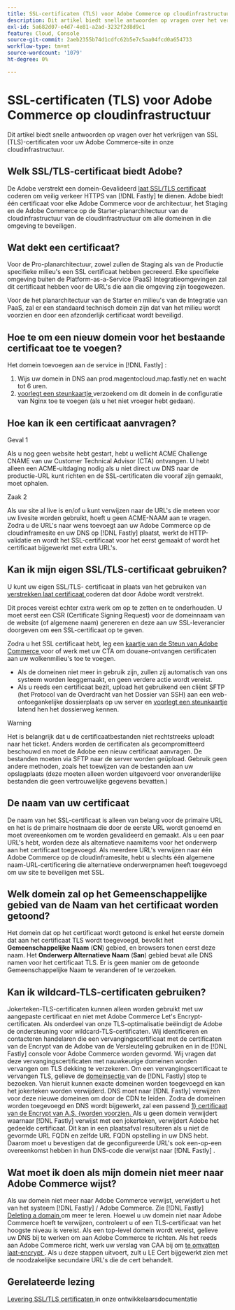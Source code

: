 ```yaml
---
title: SSL-certificaten (TLS) voor Adobe Commerce op cloudinfrastructuur
description: Dit artikel biedt snelle antwoorden op vragen over het verkrijgen van SSL (TLS)-certificaten voor uw Adobe Commerce-site in onze cloudinfrastructuur.
exl-id: 5a682d07-e4d7-4e81-a2ad-3232f2d8d9c1
feature: Cloud, Console
source-git-commit: 2aeb2355b74d1cdfc62b5e7c5aa04fcd0a654733
workflow-type: tm+mt
source-wordcount: '1079'
ht-degree: 0%

---
```


# SSL-certificaten (TLS) voor Adobe Commerce op cloudinfrastructuur

Dit artikel biedt snelle antwoorden op vragen over het verkrijgen van SSL (TLS)-certificaten voor uw Adobe Commerce-site in onze cloudinfrastructuur.

## Welk SSL/TLS-certificaat biedt Adobe?

De Adobe verstrekt een domein-Gevalideerd [ laat SSL/TLS certificaat ](https://letsencrypt.org/) coderen om veilig verkeer HTTPS van [!DNL Fastly] te dienen. Adobe biedt één certificaat voor elke Adobe Commerce voor de architectuur, het Staging en de Adobe Commerce op de Starter-planarchitectuur van de cloudinfrastructuur van de cloudinfrastructuur om alle domeinen in die omgeving te beveiligen.

## Wat dekt een certificaat?

Voor de Pro-planarchitectuur, zowel zullen de Staging als van de Productie specifieke milieu&#39;s een SSL certificaat hebben gecreeerd. Elke specifieke omgeving buiten de Platform-as-a-Service (PaaS) Integratieomgevingen zal dit certificaat hebben voor de URL&#39;s die aan die omgeving zijn toegewezen.

Voor de het planarchitectuur van de Starter en milieu&#39;s van de Integratie van PaaS, zal er een standaard technisch domein zijn dat van het milieu wordt voorzien en door een afzonderlijk certificaat wordt beveiligd.

## Hoe te om een nieuw domein voor het bestaande certificaat toe te voegen?

Het domein toevoegen aan de service in [!DNL Fastly] :

1. Wijs uw domein in DNS aan prod.magentocloud.map.fastly.net en wacht tot 6 uren.
1. [ voorlegt een steunkaartje ](/help/help-center-guide/help-center/magento-help-center-user-guide.md#submit-ticket) verzoekend om dit domein in de configuratie van Nginx toe te voegen (als u het niet vroeger hebt gedaan).

## Hoe kan ik een certificaat aanvragen?

Geval 1

Als u nog geen website hebt gestart, hebt u wellicht ACME Challenge CNAME van uw Customer Technical Advisor (CTA) ontvangen. U hebt alleen een ACME-uitdaging nodig als u niet direct uw DNS naar de productie-URL kunt richten en de SSL-certificaten die vooraf zijn gemaakt, moet ophalen.

Zaak 2

Als uw site al live is en/of u kunt verwijzen naar de URL&#39;s die meteen voor uw livesite worden gebruikt, hoeft u geen ACME-NAAM aan te vragen. Zodra u de URL&#39;s naar wens toevoegt aan uw Adobe Commerce op de cloudinframesite en uw DNS op [!DNL Fastly] plaatst, werkt de HTTP-validatie en wordt het SSL-certificaat voor het eerst gemaakt of wordt het certificaat bijgewerkt met extra URL&#39;s.

## Kan ik mijn eigen SSL/TLS-certificaat gebruiken?

U kunt uw eigen SSL/TLS- certificaat in plaats van het gebruiken van [ verstrekken laat certificaat ](https://letsencrypt.org/) coderen dat door Adobe wordt verstrekt.

Dit proces vereist echter extra werk om op te zetten en te onderhouden. U moet eerst een CSR (Certificate Signing Request) voor de domeinnaam van de website (of algemene naam) genereren en deze aan uw SSL-leverancier doorgeven om een SSL-certificaat op te geven.

Zodra u het SSL certificaat hebt, leg een [ kaartje van de Steun van Adobe Commerce ](/help/help-center-guide/help-center/magento-help-center-user-guide.md#submit-ticket) voor of werk met uw CTA om douane-ontvangen certificaten aan uw wolkenmilieu&#39;s toe te voegen.

* Als de domeinen niet meer in gebruik zijn, zullen zij automatisch van ons systeem worden leeggemaakt, en geen verdere actie wordt vereist.
* Als u reeds een certificaat bezit, upload het gebruikend een cliënt SFTP (het Protocol van de Overdracht van het Dossier van SSH) aan een web-ontoegankelijke dossierplaats op uw server en [ voorlegt een steunkaartje ](/help/help-center-guide/help-center/magento-help-center-user-guide.md#submit-ticket) latend hen het dossierweg kennen.

>[!WARNING]
>
>Het is belangrijk dat u de certificaatbestanden niet rechtstreeks uploadt naar het ticket. Anders worden de certificaten als gecompromitteerd beschouwd en moet de Adobe een nieuw certificaat aanvragen.
>De bestanden moeten via SFTP naar de server worden geüpload. Gebruik geen andere methoden, zoals het toewijzen van de bestanden aan uw opslagplaats (deze moeten alleen worden uitgevoerd voor onveranderlijke bestanden die geen vertrouwelijke gegevens bevatten.)

## De naam van uw certificaat

De naam van het SSL-certificaat is alleen van belang voor de primaire URL en het is de primaire hostnaam die door de eerste URL wordt genoemd en moet overeenkomen om te worden gevalideerd en gemaakt. Als u een paar URL&#39;s hebt, worden deze als alternatieve naamitems voor het onderwerp aan het certificaat toegevoegd. Als meerdere URL&#39;s verwijzen naar één Adobe Commerce op de cloudinframesite, hebt u slechts één algemene naam-URL-certificering die alternatieve onderwerpnamen heeft toegevoegd om uw site te beveiligen met SSL.

## Welk domein zal op het Gemeenschappelijke gebied van de Naam van het certificaat worden getoond?

Het domein dat op het certificaat wordt getoond is enkel het eerste domein dat aan het certificaat TLS wordt toegevoegd, bevolkt het **Gemeenschappelijke Naam** (**CN**) gebied, en browsers tonen eerst deze naam. Het **Onderwerp Alternatieve Naam** (**San**) gebied bevat alle DNS namen voor het certificaat TLS. Er is geen manier om de getoonde Gemeenschappelijke Naam te veranderen of te verzoeken.

## Kan ik wildcard-TLS-certificaten gebruiken?

Jokerteken-TLS-certificaten kunnen alleen worden gebruikt met uw aangepaste certificaat en niet met Adobe Commerce Let&#39;s Encrypt-certificaten. Als onderdeel van onze TLS-optimalisatie beëindigt de Adobe de ondersteuning voor wildcard-TLS-certificaten. Wij identificeren en contacteren handelaren die een vervangingscertificaat met de certificaten van de Encrypt van de Adobe van de Versleuteling gebruiken en in de [!DNL Fastly] console voor Adobe Commerce worden gevormd. Wij vragen dat deze vervangingscertificaten met nauwkeurige domeinen worden vervangen om TLS dekking te verzekeren. Om een vervangingscertificaat te vervangen TLS, gelieve de [ domeinsectie ](https://experienceleague.adobe.com/en/docs/commerce-cloud-service/user-guide/cdn/setup-fastly/fastly-custom-cache-configuration#manage-domains) van de [!DNL Fastly] stop te bezoeken. Van hieruit kunnen exacte domeinen worden toegevoegd en kan het jokerteken worden verwijderd. DNS moet naar [!DNL Fastly] verwijzen voor deze nieuwe domeinen om door de CDN te leiden. Zodra de domeinen worden toegevoegd en DNS wordt bijgewerkt, zal een passend [ 1} certificaat van de Encrypt van A.S. {worden voorzien. ](https://letsencrypt.org/) Als u geen domein verwijdert waarnaar [!DNL Fastly] verwijst met een jokerteken, verwijdert Adobe het gedeelde certificaat. Dit kan in een plaatsafval resulteren als u niet de gevormde URL FQDN en zelfde URL FQDN opstelling in uw DNS hebt. Daarom moet u bevestigen dat de geconfigureerde URL&#39;s ook een-op-een overeenkomst hebben in hun DNS-code die verwijst naar [!DNL Fastly] .

## Wat moet ik doen als mijn domein niet meer naar Adobe Commerce wijst?

Als uw domein niet meer naar Adobe Commerce verwijst, verwijdert u het van het systeem [!DNL Fastly] / Adobe Commerce. Zie [!DNL Fastly] [ Deleting a domain ](https://docs.fastly.com/en/guides/working-with-domains#deleting-a-domain) om meer te leren. Hoewel u uw domein niet naar Adobe Commerce hoeft te verwijzen, controleert u of een TLS-certificaat van het hoogste niveau is vereist. Als een top-level domein wordt vereist, gelieve uw DNS bij te werken om aan Adobe Commerce te richten. Als het reeds aan Adobe Commerce richt, werk uw verslag van CAA bij om [ te omvatten laat-encrypt ](https://letsencrypt.org/). Als u deze stappen uitvoert, zult u LE Cert bijgewerkt zien met de noodzakelijke secundaire URL&#39;s die de cert behandelt. &#x200B;

## Gerelateerde lezing

[ Levering SSL/TLS certificaten ](https://experienceleague.adobe.com/en/docs/commerce-cloud-service/user-guide/cdn/setup-fastly/fastly-configuration#provision-ssltls-certificates) in onze ontwikkelaarsdocumentatie

